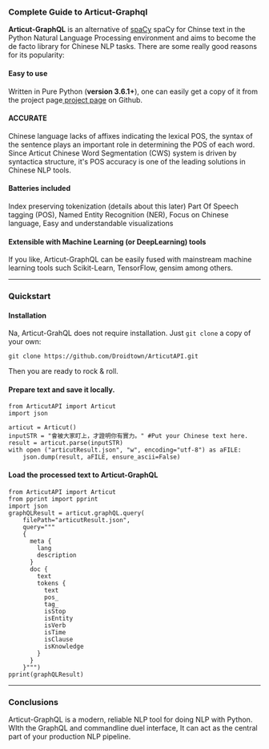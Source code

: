 ### Complete Guide to Articut-Graphql

**Articut-GraphQL** is an alternative of [spaCy](https://spacy.io/) spaCy for Chinse text in the Python Natural Language Processing environment and aims to become the de facto library for Chinese NLP tasks. There are some really good reasons for its popularity:

#### Easy to use
Written in Pure Python (**version 3.6.1+**), one can easily get a copy of it from the project page[ project page](https://github.com/Droidtown/ArticutAPI)  on Github.

#### ACCURATE
Chinese language lacks of affixes indicating the lexical POS, the syntax of the sentence plays an important role in determining the POS of each word. Since Articut Chinese Word Segmentation (CWS) system is driven by syntactica structure, it's POS accuracy is one of the leading solutions in Chinese NLP tools.

#### Batteries included
Index preserving tokenization (details about this later)
Part Of Speech tagging (POS), 
Named Entity Recognition (NER),
Focus on Chinese language,
Easy and understandable visualizations

#### Extensible with Machine Learning (or DeepLearning) tools
If you like, Articut-GraphQL can be easily fused with mainstream machine learning tools such Scikit-Learn, TensorFlow, gensim among others.

***

### Quickstart

#### Installation
Na, Articut-GrahQL does not require installation. Just `git clone` a copy of your own:

`git clone https://github.com/Droidtown/ArticutAPI.git`

 Then you are ready to rock & roll.

#### Prepare text and save it locally.
	from ArticutAPI import Articut
	import json
		
	articut = Articut()
	inputSTR = "會被大家盯上，才證明你有實力。" #Put your Chinese text here.
	result = articut.parse(inputSTR)
	with open ("articutResult.json", "w", encoding="utf-8") as aFILE:
	    json.dump(result, aFILE, ensure_ascii=False)

#### Load the processed text to Articut-GraphQL
	from ArticutAPI import Articut
	from pprint import pprint
	import json
	graphQLResult = articut.graphQL.query(
	    filePath="articutResult.json",
	    query="""
		{
		  meta {
		    lang
		    description
		  }
		  doc {
		    text
		    tokens {
		      text
		      pos_
		      tag_
		      isStop
		      isEntity
		      isVerb
		      isTime
		      isClause
		      isKnowledge
		    }
		  }
		}""")
	pprint(graphQLResult)

 ***
### Conclusions

Articut-GraphQL is a modern, reliable NLP tool for doing NLP with Python. WIth the GraphQL and commandline duel interface, It can act as the central part of your production NLP pipeline.